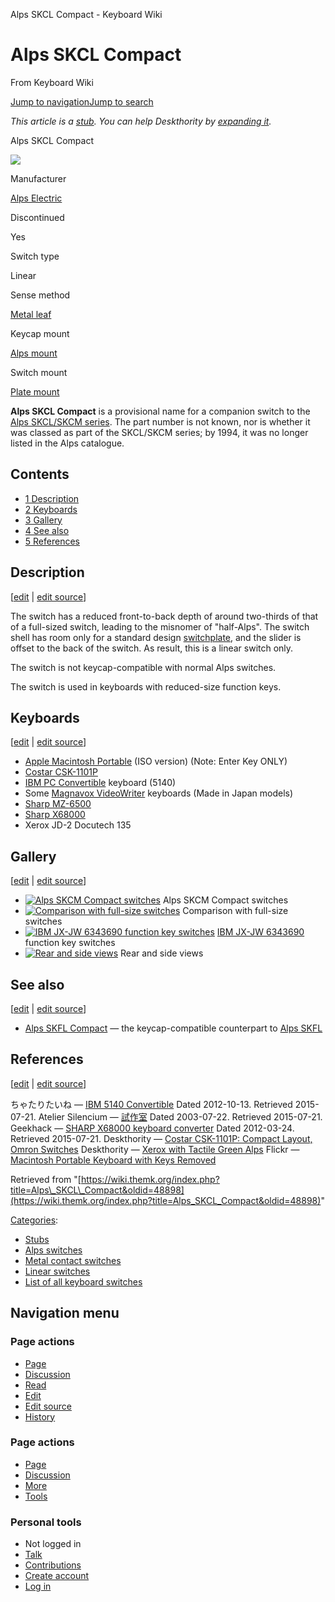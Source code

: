 Alps SKCL Compact - Keyboard Wiki

Alps SKCL Compact
=================

From Keyboard Wiki 

[Jump to navigation](https://wiki.themk.org/index.php/Alps_SKCL_Compact#column-one)[Jump to search](https://wiki.themk.org/index.php/Alps_SKCL_Compact#searchInput)

*This article is a [stub](https://wiki.themk.org/index.php/Deskthority:stub "Deskthority:stub"). You can help Deskthority by [expanding it](https://wiki.themk.org/index.php?title=Alps_SKCL_Compact&action=edit).*

Alps SKCL Compact

[![](https://wiki.themk.org/images/e/e1/IBM_5140_091.jpg)](https://wiki.themk.org/index.php/File:IBM_5140_091.jpg)

Manufacturer

[Alps Electric](https://wiki.themk.org/index.php/Alps_Electric "Alps Electric")

Discontinued

Yes

Switch type

Linear

Sense method

[Metal leaf](https://wiki.themk.org/index.php/Contact_mechanism#Metal_leaf "Contact mechanism")

Keycap mount

[Alps mount](https://wiki.themk.org/index.php/Keycap_mount#Alps_mount "Keycap mount")

Switch mount

[Plate mount](https://wiki.themk.org/index.php/Switch_mount#Plate_mount "Switch mount")

**Alps SKCL Compact** is a provisional name for a companion switch to the [Alps SKCL/SKCM series](https://wiki.themk.org/index.php/Alps_SKCL/SKCM_series "Alps SKCL/SKCM series"). The part number is not known, nor is whether it was classed as part of the SKCL/SKCM series; by 1994, it was no longer listed in the Alps catalogue.

Contents
--------

*   [1  Description](https://wiki.themk.org/index.php/Alps_SKCL_Compact#Description)
*   [2  Keyboards](https://wiki.themk.org/index.php/Alps_SKCL_Compact#Keyboards)
*   [3  Gallery](https://wiki.themk.org/index.php/Alps_SKCL_Compact#Gallery)
*   [4  See also](https://wiki.themk.org/index.php/Alps_SKCL_Compact#See_also)
*   [5  References](https://wiki.themk.org/index.php/Alps_SKCL_Compact#References)

Description
-----------

\[[edit](https://wiki.themk.org/index.php?title=Alps_SKCL_Compact&veaction=edit&section=1 "Edit section: Description") | [edit source](https://wiki.themk.org/index.php?title=Alps_SKCL_Compact&action=edit&section=1 "Edit section's source code: Description")\]

The switch has a reduced front-to-back depth of around two-thirds of that of a full-sized switch, leading to the misnomer of "half-Alps". The switch shell has room only for a standard design [switchplate](https://wiki.themk.org/index.php/Switchplate "Switchplate"), and the slider is offset to the back of the switch. As result, this is a linear switch only.

The switch is not keycap-compatible with normal Alps switches.<ref name="CSK-1101P"/>

The switch is used in keyboards with reduced-size function keys.

Keyboards
---------

\[[edit](https://wiki.themk.org/index.php?title=Alps_SKCL_Compact&veaction=edit&section=2 "Edit section: Keyboards") | [edit source](https://wiki.themk.org/index.php?title=Alps_SKCL_Compact&action=edit&section=2 "Edit section's source code: Keyboards")\]

*   [Apple Macintosh Portable](https://wiki.themk.org/index.php/Apple_Macintosh_Portable "Apple Macintosh Portable") (ISO version) (Note: Enter Key ONLY)<ref name="Macintosh"/>
*   [Costar CSK-1101P](https://wiki.themk.org/index.php?title=Costar_CSK-1101P&action=edit&redlink=1 "Costar CSK-1101P (page does not exist)")<ref name="CSK-1101P"/>
*   [IBM PC Convertible](https://wiki.themk.org/index.php/IBM_PC_Convertible "IBM PC Convertible") keyboard (5140)<ref name="IBM-5140" />
*   Some [Magnavox VideoWriter](https://wiki.themk.org/index.php/Magnavox_VideoWriter "Magnavox VideoWriter") keyboards (Made in Japan models)
*   [Sharp MZ-6500](https://wiki.themk.org/index.php?title=Sharp_MZ-6500&action=edit&redlink=1 "Sharp MZ-6500 (page does not exist)")<ref name="Sharp-MZ-6500" />
*   [Sharp X68000](https://wiki.themk.org/index.php/Sharp_X68000 "Sharp X68000") <ref name="gh-Sharp-X68000" />
*   Xerox JD-2 Docutech 135<ref name="DT-JD-2" />

Gallery
-------

\[[edit](https://wiki.themk.org/index.php?title=Alps_SKCL_Compact&veaction=edit&section=3 "Edit section: Gallery") | [edit source](https://wiki.themk.org/index.php?title=Alps_SKCL_Compact&action=edit&section=3 "Edit section's source code: Gallery")\]

*   [![Alps SKCM Compact switches](https://wiki.themk.org/images/thumb/0/08/Half-Alps_Mounting.JPG/500px-Half-Alps_Mounting.JPG)](https://wiki.themk.org/index.php/File:Half-Alps_Mounting.JPG "Alps SKCM Compact switches") Alps SKCM Compact switches 
*   [![Comparison with full-size switches](https://wiki.themk.org/images/thumb/5/50/Half-Alps_v_Standard.jpg/234px-Half-Alps_v_Standard.jpg)](https://wiki.themk.org/index.php/File:Half-Alps_v_Standard.jpg "Comparison with full-size switches") Comparison with full-size switches 
*   [![IBM JX-JW 6343690 function key switches](https://wiki.themk.org/images/thumb/2/23/IBM_JX-JW_6343690_--_Alps_CM_compact_green_switches.jpg/483px-IBM_JX-JW_6343690_--_Alps_CM_compact_green_switches.jpg)](https://wiki.themk.org/index.php/File:IBM_JX-JW_6343690_--_Alps_CM_compact_green_switches.jpg "IBM JX-JW 6343690 function key switches") [IBM JX-JW 6343690](https://wiki.themk.org/index.php/IBM_JX_keyboards "IBM JX keyboards") function key switches 
*   [![Rear and side views](https://wiki.themk.org/images/thumb/0/03/Alps_CM_compact_--_rear_and_side_views.jpg/500px-Alps_CM_compact_--_rear_and_side_views.jpg)](https://wiki.themk.org/index.php/File:Alps_CM_compact_--_rear_and_side_views.jpg "Rear and side views") Rear and side views 

See also
--------

\[[edit](https://wiki.themk.org/index.php?title=Alps_SKCL_Compact&veaction=edit&section=4 "Edit section: See also") | [edit source](https://wiki.themk.org/index.php?title=Alps_SKCL_Compact&action=edit&section=4 "Edit section's source code: See also")\]

*   [Alps SKFL Compact](https://wiki.themk.org/index.php/Alps_SKFL_Compact "Alps SKFL Compact") — the keycap-compatible counterpart to [Alps SKFL](https://wiki.themk.org/index.php/Alps_SKFL "Alps SKFL")

References
----------

\[[edit](https://wiki.themk.org/index.php?title=Alps_SKCL_Compact&veaction=edit&section=5 "Edit section: References") | [edit source](https://wiki.themk.org/index.php?title=Alps_SKCL_Compact&action=edit&section=5 "Edit section's source code: References")\]

<references> <ref name="IBM-5140">ちゃたりたいね — [IBM 5140 Convertible](http://kbd.rzw.jp/alps/ibm_5140/) Dated 2012-10-13. Retrieved 2015-07-21.</ref> <ref name="Sharp-MZ-6500">Atelier Silencium — [試作室](http://www5f.biglobe.ne.jp/~silencium/keyboard/html/shisaku.html) Dated 2003-07-22. Retrieved 2015-07-21.</ref> <ref name="gh-Sharp-X68000">Geekhack — [SHARP X68000 keyboard converter](http://geekhack.org/index.php?topic=29060.0) Dated 2012-03-24. Retrieved 2015-07-21.</ref> <ref name="CSK-1101P">Deskthority — [Costar CSK-1101P: Compact Layout, Omron Switches](http://deskthority.net/photos-videos-f8/costar-csk-1101p-compact-layout-omron-switches-t5759.html)</ref> <ref name="DT-JD-2">Deskthority — [Xerox with Tactile Green Alps](http://deskthority.net/keyboards-f2/xerox-with-tactile-green-alps-t8461.html)</ref> <ref name="Macintosh">Flickr — [Macintosh Portable Keyboard with Keys Removed](https://www.flickr.com/photos/damianward/5839291603)</ref> </references>

Retrieved from "[https://wiki.themk.org/index.php?title=Alps\_SKCL\_Compact&oldid=48898](https://wiki.themk.org/index.php?title=Alps_SKCL_Compact&oldid=48898)"

[Categories](https://wiki.themk.org/index.php/Special:Categories "Special:Categories"):

*   [Stubs](https://wiki.themk.org/index.php/Category:Stubs "Category:Stubs")
*   [Alps switches](https://wiki.themk.org/index.php/Category:Alps_switches "Category:Alps switches")
*   [Metal contact switches](https://wiki.themk.org/index.php/Category:Metal_contact_switches "Category:Metal contact switches")
*   [Linear switches](https://wiki.themk.org/index.php/Category:Linear_switches "Category:Linear switches")
*   [List of all keyboard switches](https://wiki.themk.org/index.php/Category:List_of_all_keyboard_switches "Category:List of all keyboard switches")

Navigation menu
---------------

### Page actions

*   [Page](https://wiki.themk.org/index.php/Alps_SKCL_Compact "View the content page [c]")
*   [Discussion](https://wiki.themk.org/index.php?title=Talk:Alps_SKCL_Compact&action=edit&redlink=1 "Discussion about the content page (page does not exist) [t]")
*   [Read](https://wiki.themk.org/index.php/Alps_SKCL_Compact)
*   [Edit](https://wiki.themk.org/index.php?title=Alps_SKCL_Compact&veaction=edit "Edit this page [v]")
*   [Edit source](https://wiki.themk.org/index.php?title=Alps_SKCL_Compact&action=edit "Edit the source code of this page [e]")
*   [History](https://wiki.themk.org/index.php?title=Alps_SKCL_Compact&action=history "Past revisions of this page [h]")

### Page actions

*   [Page](https://wiki.themk.org/index.php/Alps_SKCL_Compact "Page")
*   [Discussion](https://wiki.themk.org/index.php?title=Talk:Alps_SKCL_Compact&action=edit&redlink=1 " (page does not exist)")
*   [More](https://wiki.themk.org/index.php/Alps_SKCL_Compact#p-cactions)
*   [Tools](https://wiki.themk.org/index.php/Alps_SKCL_Compact#p-tb "Tools")

### Personal tools

*   Not logged in
*   [Talk](https://wiki.themk.org/index.php/Special:MyTalk "Discussion about edits from this IP address [n]")
*   [Contributions](https://wiki.themk.org/index.php/Special:MyContributions "A list of edits made from this IP address [y]")
*   [Create account](https://wiki.themk.org/index.php?title=Special:CreateAccount&returnto=Alps+SKCL+Compact "You are encouraged to create an account and log in; however, it is not mandatory")
*   [Log in](https://wiki.themk.org/index.php?title=Special:UserLogin&returnto=Alps+SKCL+Compact "You are encouraged to log in; however, it is not mandatory [o]")

[](https://wiki.themk.org/index.php/Main_Page) [](https://wiki.themk.org/index.php/Alps_SKCL_Compact#sidebar "Jump to navigation")[](https://wiki.themk.org/index.php/Alps_SKCL_Compact#p-personal "user tools")[](https://wiki.themk.org/index.php/Alps_SKCL_Compact#globalWrapper "back to top")